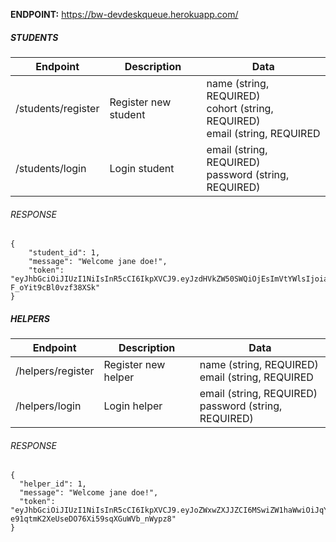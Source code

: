 **ENDPOINT:** https://bw-devdeskqueue.herokuapp.com/

##### STUDENTS

| Endpoint           | Description          | Data                                                                                |
| ------------------ | -------------------- | ----------------------------------------------------------------------------------- |
| /students/register | Register new student | name (string, REQUIRED)<br />cohort (string, REQUIRED)<br />email (string, REQUIRED | UNIQUE)<br />password (string, REQUIRED) |
| /students/login    | Login student        | email (string, REQUIRED)<br />password (string, REQUIRED)                           |

###### RESPONSE

```
{
    "student_id": 1,
    "message": "Welcome jane doe!",
    "token": "eyJhbGciOiJIUzI1NiIsInR5cCI6IkpXVCJ9.eyJzdHVkZW50SWQiOjEsImVtYWlsIjoiamFuZWRvZTFAbWUuY29tIiwiaWF0IjoxNTk1Mzk0NDA3fQ.xeZrCMBmGKBf7SpPhfB2CMb-F_oYit9cBl0vzf38XSk"
}
```

##### HELPERS

| Endpoint          | Description         | Data                                                      |
| ----------------- | ------------------- | --------------------------------------------------------- |
| /helpers/register | Register new helper | name (string, REQUIRED)<br />email (string, REQUIRED      | UNIQUE)<br />password (string, REQUIRED) |
| /helpers/login    | Login helper        | email (string, REQUIRED)<br />password (string, REQUIRED) |

###### RESPONSE

```
{
  "helper_id": 1,
  "message": "Welcome jane doe!",
  "token": "eyJhbGciOiJIUzI1NiIsInR5cCI6IkpXVCJ9.eyJoZWxwZXJJZCI6MSwiZW1haWwiOiJqYW5lZG9lNkBtZS5jb20iLCJpYXQiOjE1OTUzOTU2NTJ9.EszcZ0-e91qtmK2XeUseDO76Xi59sqXGuWVb_nWypz8"
}
```
